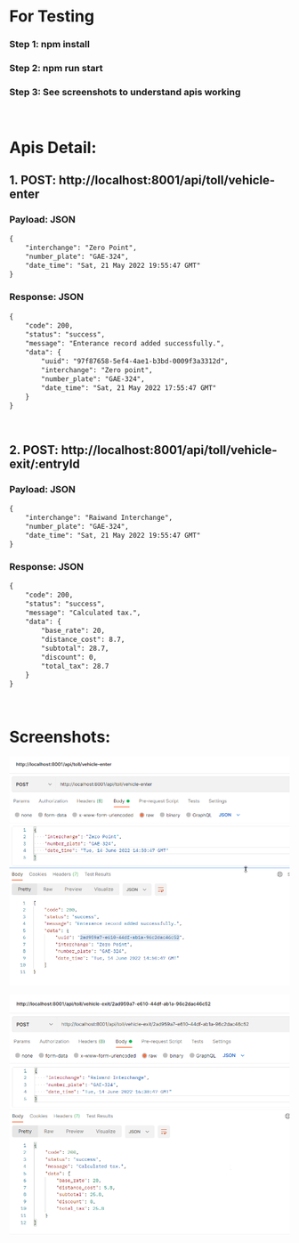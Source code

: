 # For Testing

### Step 1: npm install
### Step 2: npm run start
### Step 3: See screenshots to understand apis working

&nbsp;
&nbsp;
&nbsp;

# Apis Detail:

## 1. POST: http://localhost:8001/api/toll/vehicle-enter

### Payload: JSON
```
{
    "interchange": "Zero Point",
    "number_plate": "GAE-324",
    "date_time": "Sat, 21 May 2022 19:55:47 GMT"
}
```

### Response: JSON
```
{
    "code": 200,
    "status": "success",
    "message": "Enterance record added successfully.",
    "data": {
        "uuid": "97f87658-5ef4-4ae1-b3bd-0009f3a3312d",
        "interchange": "Zero point",
        "number_plate": "GAE-324",
        "date_time": "Sat, 21 May 2022 17:55:47 GMT"
    }
}
```
&nbsp;
&nbsp;
&nbsp;

## 2. POST: http://localhost:8001/api/toll/vehicle-exit/:entryId


### Payload: JSON
```
{
    "interchange": "Raiwand Interchange",
    "number_plate": "GAE-324",
    "date_time": "Sat, 21 May 2022 19:55:47 GMT"
}
```

### Response: JSON
```
{
    "code": 200,
    "status": "success",
    "message": "Calculated tax.",
    "data": {
        "base_rate": 20,
        "distance_cost": 8.7,
        "subtotal": 28.7,
        "discount": 0,
        "total_tax": 28.7
    }
}
```

&nbsp;
&nbsp;
&nbsp;

# Screenshots:
![ScreenShot](/screenshots/vehicle-enter.png)

![ScreenShot](/screenshots/vehicle-exit.png)